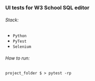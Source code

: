 ### UI tests for W3 School SQL editor

###### Stack:
* `Python`
* `PyTest`
* `Selenium`

###### How to run:
`project_folder $ > pytest -rp`

